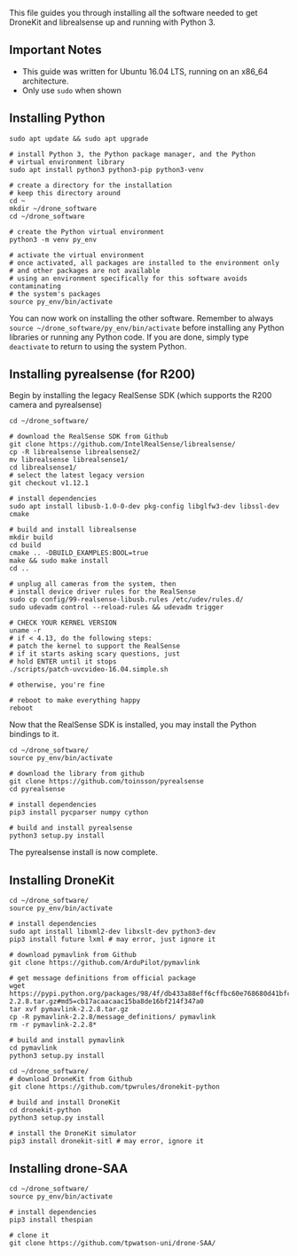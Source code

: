 This file guides you through installing all the software needed to get DroneKit and librealsense up and running with Python 3.

## Important Notes
* This guide was written for Ubuntu 16.04 LTS, running on an x86_64 architecture.
* Only use `sudo` when shown

## Installing Python

```# ensure system and packages are up to date
sudo apt update && sudo apt upgrade

# install Python 3, the Python package manager, and the Python
# virtual environment library
sudo apt install python3 python3-pip python3-venv

# create a directory for the installation
# keep this directory around
cd ~
mkdir ~/drone_software
cd ~/drone_software

# create the Python virtual environment
python3 -m venv py_env

# activate the virtual environment
# once activated, all packages are installed to the environment only
# and other packages are not available
# using an environment specifically for this software avoids contaminating
# the system's packages
source py_env/bin/activate
```

You can now work on installing the other software. Remember to always `source ~/drone_software/py_env/bin/activate` before installing any Python libraries or running any Python code. If you are done, simply type `deactivate` to return to using the system Python.

## Installing pyrealsense (for R200)

Begin by installing the legacy RealSense SDK (which supports the R200 camera and pyrealsense)

``` # change to work directory
cd ~/drone_software/

# download the RealSense SDK from Github
git clone https://github.com/IntelRealSense/librealsense/
cp -R librealsense librealsense2/
mv librealsense librealsense1/
cd librealsense1/
# select the latest legacy version
git checkout v1.12.1

# install dependencies
sudo apt install libusb-1.0-0-dev pkg-config libglfw3-dev libssl-dev cmake

# build and install librealsense
mkdir build
cd build
cmake .. -DBUILD_EXAMPLES:BOOL=true
make && sudo make install
cd ..

# unplug all cameras from the system, then
# install device driver rules for the RealSense
sudo cp config/99-realsense-libusb.rules /etc/udev/rules.d/
sudo udevadm control --reload-rules && udevadm trigger

# CHECK YOUR KERNEL VERSION
uname -r
# if < 4.13, do the following steps:
# patch the kernel to support the RealSense
# if it starts asking scary questions, just
# hold ENTER until it stops
./scripts/patch-uvcvideo-16.04.simple.sh

# otherwise, you're fine

# reboot to make everything happy
reboot
```

Now that the RealSense SDK is installed, you may install the Python bindings to it.

```# prepare environment
cd ~/drone_software/
source py_env/bin/activate

# download the library from github
git clone https://github.com/toinsson/pyrealsense
cd pyrealsense

# install dependencies
pip3 install pycparser numpy cython

# build and install pyrealsense
python3 setup.py install

```

The pyrealsense install is now complete.

## Installing DroneKit

```# prepare environment
cd ~/drone_software/
source py_env/bin/activate

# install dependencies
sudo apt install libxml2-dev libxslt-dev python3-dev
pip3 install future lxml # may error, just ignore it

# download pymavlink from Github
git clone https://github.com/ArduPilot/pymavlink

# get message definitions from official package
wget https://pypi.python.org/packages/98/4f/db433a88eff6cffbc60e768680d41bfcd88eca2b7aa6b66ec1a154cf75b0/pymavlink-2.2.8.tar.gz#md5=cb17acaacaac15ba8de16bf214f347a0
tar xvf pymavlink-2.2.8.tar.gz
cp -R pymavlink-2.2.8/message_definitions/ pymavlink
rm -r pymavlink-2.2.8*

# build and install pymavlink
cd pymavlink
python3 setup.py install

cd ~/drone_software/
# download DroneKit from Github
git clone https://github.com/tpwrules/dronekit-python

# build and install DroneKit
cd dronekit-python
python3 setup.py install

# install the DroneKit simulator
pip3 install dronekit-sitl # may error, ignore it

```

## Installing drone-SAA

```# prepare environment
cd ~/drone_software/
source py_env/bin/activate

# install dependencies
pip3 install thespian

# clone it
git clone https://github.com/tpwatson-uni/drone-SAA/

```